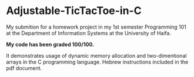 # Adjustable-TicTacToe-in-C
My submition for a homework project in my 1st semester Programming 101 at the Department of Information Systems at the University of Haifa.

**My code has been graded 100/100.**

It demonstrates usage of dynamic memory allocation and two-dimentional arrays in the C programming language. Hebrew instructions included in the pdf document.
